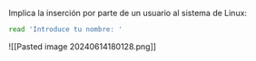 
Implica la inserción por parte de un usuario al sistema de Linux:

```Bash
read 'Introduce tu nombre: '
```

![[Pasted image 20240614180128.png]]
